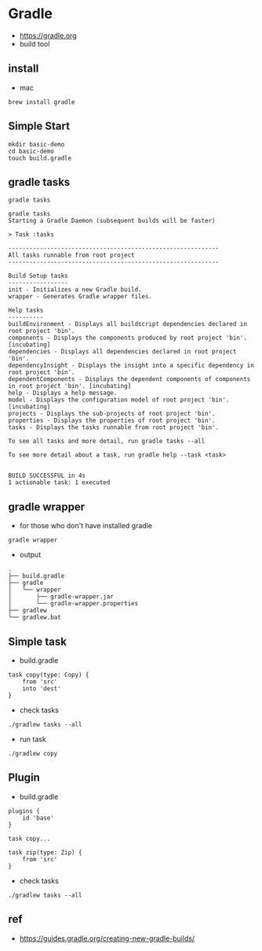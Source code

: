 # Gradle
* https://gradle.org
* build tool

## install
* mac
```
brew install gradle
```

## Simple Start
```
mkdir basic-demo
cd basic-demo
touch build.gradle
```

## gradle tasks
```
gradle tasks
```

```
gradle tasks
Starting a Gradle Daemon (subsequent builds will be faster)

> Task :tasks

------------------------------------------------------------
All tasks runnable from root project
------------------------------------------------------------

Build Setup tasks
-----------------
init - Initializes a new Gradle build.
wrapper - Generates Gradle wrapper files.

Help tasks
----------
buildEnvironment - Displays all buildscript dependencies declared in root project 'bin'.
components - Displays the components produced by root project 'bin'. [incubating]
dependencies - Displays all dependencies declared in root project 'bin'.
dependencyInsight - Displays the insight into a specific dependency in root project 'bin'.
dependentComponents - Displays the dependent components of components in root project 'bin'. [incubating]
help - Displays a help message.
model - Displays the configuration model of root project 'bin'. [incubating]
projects - Displays the sub-projects of root project 'bin'.
properties - Displays the properties of root project 'bin'.
tasks - Displays the tasks runnable from root project 'bin'.

To see all tasks and more detail, run gradle tasks --all

To see more detail about a task, run gradle help --task <task>


BUILD SUCCESSFUL in 4s
1 actionable task: 1 executed
```

## gradle wrapper
* for those who don't have installed gradle
```
gradle wrapper
```
* output
```
.
├── build.gradle
├── gradle
│   └── wrapper
│       ├── gradle-wrapper.jar
│       └── gradle-wrapper.properties
├── gradlew          
└── gradlew.bat      
```

## Simple task
* build.gradle
```
task copy(type: Copy) {
    from 'src'
    into 'dest'
}
```

* check tasks
```
./gradlew tasks --all
```

* run task
```
./gradlew copy
```

## Plugin
* build.gradle

```
plugins {
    id 'base'
}

task copy...

task zip(type: Zip) {
    from 'src'
}
```

* check tasks
```
./gradlew tasks --all
```

## ref
* https://guides.gradle.org/creating-new-gradle-builds/
